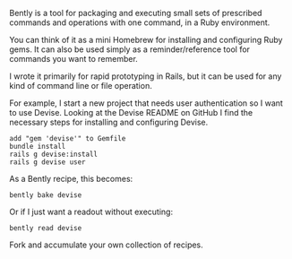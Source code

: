 Bently is a tool for packaging and executing small sets of prescribed commands and operations with one command, in a Ruby environment.

You can think of it as a mini Homebrew for installing and configuring Ruby gems. It can also be used simply as a reminder/reference tool for commands you want to remember.

I wrote it primarily for rapid prototyping in Rails, but it can be used for any kind of command line or file operation.

For example, I start a new project that needs user authentication so I want to use Devise.
Looking at the Devise README on GitHub I find the necessary steps for installing and configuring Devise.

    add "gem 'devise'" to Gemfile
    bundle install
    rails g devise:install
    rails g devise user

As a Bently recipe, this becomes:

    bently bake devise
    
Or if I just want a readout without executing:

    bently read devise

Fork and accumulate your own collection of recipes.